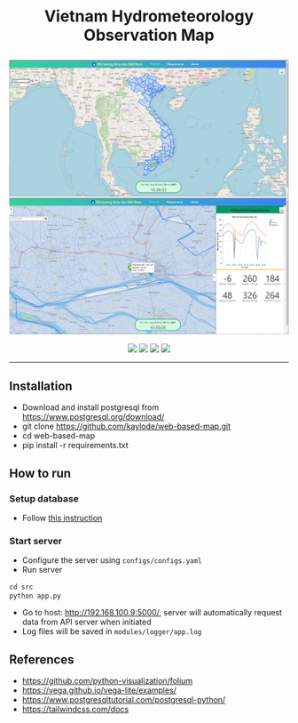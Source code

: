 # <p align="center"> Vietnam Hydrometeorology Observation Map </p>

<div align="center">
<img width="600" alt="screen" src="assets/demo1.png">
<img width="600" alt="screen" src="assets/demo2.png">
 </div>

<p align="center">
<a href="#"><img src="https://img.shields.io/badge/Folium-12993b?style=for-the-badge&logo=folium&logoColor=white"/></a>
<a href="#"><img src="https://img.shields.io/badge/Tailwind_CSS-38B2AC?style=for-the-badge&logo=tailwind-css&logoColor=white"/></a>
<a href="#"><img src="https://img.shields.io/badge/Flask-323232?style=for-the-badge&logo=flask&logoColor=white"/></a>
<a href="#"><img src="https://img.shields.io/badge/PostgreSQL-316192?style=for-the-badge&logo=postgresql&logoColor=white" /></a>
</p>

----------------------------------




## **Installation**
- Download and install postgresql from https://www.postgresql.org/download/
- git clone https://github.com/kaylode/web-based-map.git
- cd web-based-map
- pip install -r requirements.txt

## **How to run**
### **Setup database**
- Follow [this instruction](./src/modules/database/README.md)

### **Start server**
- Configure the server using ```configs/configs.yaml```
- Run server
```
cd src
python app.py
```
- Go to host: http://192.168.100.9:5000/, server will automatically request data from API server when initiated
- Log files will be saved in ```modules/logger/app.log```

## **References**
- https://github.com/python-visualization/folium
- https://vega.github.io/vega-lite/examples/
- https://www.postgresqltutorial.com/postgresql-python/
- https://tailwindcss.com/docs
